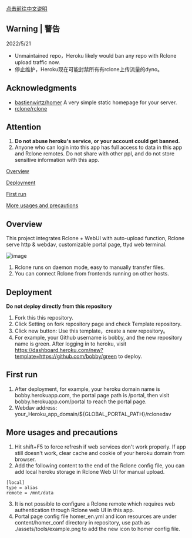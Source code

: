 [点击前往中文说明](https://github.com/wy580477/Rclone-Web-APP-on-Heroku/blob/main/README_chs.md)

## Warning | 警告
 2022/5/21
 - Unmaintained repo，Heroku likely would ban any repo with Rclone upload traffic now.
 - 停止维护，Heroku现在可能封禁所有有rclone上传流量的dyno。

## Acknowledgments

- [bastienwirtz/homer](https://github.com/bastienwirtz/homer)  A very simple static homepage for your server.
- [rclone/rclone](https://github.com/rclone/rclone)

## Attention

 1. **Do not abuse heroku's service, or your account could get banned.**
 2. Anyone who can login into this app has full access to data in this app and Rclone remotes. Do not share with other ppl, and do not store sensitive information with this app.

[Overview](#Overview)

[Deployment](#Deployment)

[First run](#first)  

[More usages and precautions](#more)  

## <a id="Overview"></a>Overview

This project integrates Rclone + WebUI with auto-upload function, Rclone serve http & webdav, customizable portal page, ttyd web terminal.

![image](https://user-images.githubusercontent.com/98247050/168762485-ef0e5a96-3267-40f5-a3d8-f1d3a9f056e1.png)

 1. Rclone runs on daemon mode, easy to manually transfer files.
 2. You can connect Rclone from frontends running on other hosts.

## <a id="Deployment"></a>Deployment

 **Do not deploy directly from this repository**  

 1. Fork this this repository.
 2. Click Setting on fork repository page and check Template repository.
 3. Click new button: Use this template，create a new repository。
 4. For example, your Github username is bobby, and the new repository name is green. After logging in to heroku, visit <https://dashboard.heroku.com/new?template=https://github.com/bobby/green> to deploy.

## <a id="first"></a>First run

 1. After deployment, for example, your heroku domain name is bobby.herokuapp.com, the portal page path is /portal, then visit bobby.herokuapp.com/portal to reach the portal page.
 2. Webdav address: your_Heroku_app_domain/${GLOBAL_PORTAL_PATH}/rclonedav

## <a id="more"></a>More usages and precautions

 1. Hit shift+F5 to force refresh if web services don't work properly. If app still doesn't work, clear cache and cookie of your heroku domain from browser.
 2. Add the following content to the end of the Rclone config file, you can add local heroku storage in Rclone Web UI for manual upload.

```
[local]
type = alias
remote = /mnt/data
```

 3. It is not possible to configure a Rclone remote which requires web authentication through Rclone web UI in this app.
 4. Portal page config file homer_en.yml and icon resources are under content/homer_conf directory in repository, use path as ./assets/tools/example.png to add the new icon to homer config file.
